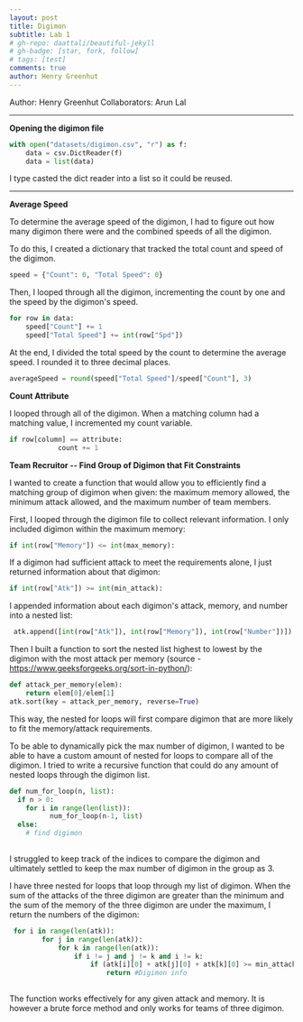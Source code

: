 ```yaml
---
layout: post
title: Digimon
subtitle: Lab 1
# gh-repo: daattali/beautiful-jekyll
# gh-badge: [star, fork, follow]
# tags: [test]
comments: true
author: Henry Greenhut
---
```

Author: Henry Greenhut
Collaborators: Arun Lal

---

**Opening the digimon file** 
```python
with open("datasets/digimon.csv", "r") as f:
    data = csv.DictReader(f)
    data = list(data)
```
I type casted the dict reader into a list so it could be reused.

---

**Average Speed**

To determine the average speed of the digimon, I had to figure out how many digimon there were and the combined speeds of all the digimon.

To do this, I created a dictionary that tracked the total count and speed of the digimon. 
```python
speed = {"Count": 0, "Total Speed": 0}
```
Then, I looped through all the digimon, incrementing the count by one and the speed by the digimon's speed.
```python
for row in data:
    speed["Count"] += 1
    speed["Total Speed"] += int(row["Spd"])
```
At the end, I divided the total speed by the count to determine the average speed. I rounded it to three decimal places.
```python
averageSpeed = round(speed["Total Speed"]/speed["Count"], 3)
```

**Count Attribute**

I looped through all of the digimon. When a matching column had a matching value, I incremented my count variable.
```python
if row[column] == attribute:
            count += 1
```

**Team Recruitor -- Find Group of Digimon that Fit Constraints**

I wanted to create a function that would allow you to efficiently find a matching group of digimon when given: the maximum memory allowed, the minimum attack allowed, and the maximum number of team members.

First, I looped through the digimon file to collect relevant information. I only included digimon within the maximum memory:
```python
if int(row["Memory"]) <= int(max_memory):
```
If a digimon had sufficient attack to meet the requirements alone, I just returned information about that digimon:
```python
if int(row["Atk"]) >= int(min_attack):
```
I appended information about each digimon's attack, memory, and number into a nested list:
```python
 atk.append([int(row["Atk"]), int(row["Memory"]), int(row["Number"])])
```
Then I built a function to sort the nested list highest to lowest by the digimon with the most attack per memory (source - https://www.geeksforgeeks.org/sort-in-python/):
```python
def attack_per_memory(elem):
    return elem[0]/elem[1]
atk.sort(key = attack_per_memory, reverse=True)
```
This way, the nested for loops will first compare digimon that are more likely to fit the memory/attack requirements.

To be able to dynamically pick the max number of digimon, I wanted to be able to have a custom amount of nested for loops to compare all of the digimon. I tried to write a recursive function that could do any amount of nested loops through the digimon list.

```python
def num_for_loop(n, list):
  if n > 0:
    for i in range(len(list)):
          num_for_loop(n-1, list)
  else:
    # find digimon
  
```
I struggled to keep track of the indices to compare the digimon and ultimately settled to keep the max number of digimon in the group as 3.

I have three nested for loops that loop through my list of digimon. When the sum of the attacks of the three digimon are greater than the minimum and the sum of the memory of the three digimon are under the maximum, I return the numbers of the digimon:
```python
 for i in range(len(atk)):
        for j in range(len(atk)):
            for k in range(len(atk)):
                if i != j and j != k and i != k:
                    if (atk[i][0] + atk[j][0] + atk[k][0] >= min_attack) and (atk[i][1] + atk[j][1] + atk[k][1] <= max_memory):
                        return #Digimon info
  
```

The function works effectively for any given attack and memory. It is however a brute force method and only works for teams of three digimon.